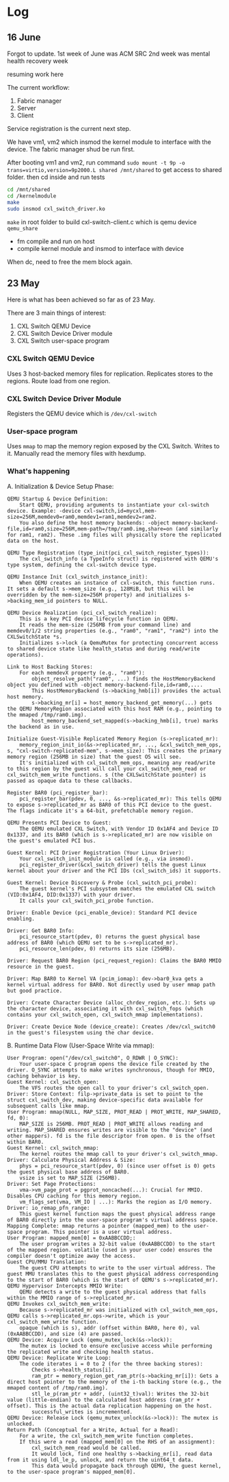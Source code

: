 # Log

## 16 June

Forgot to update.
1st week of June was ACM SRC
2nd week was mental health recovery week

resuming work here

The current workflow:

1. Fabric manager
2. Server
3. Client

Service registration is the current next step.

We have vm1, vm2 which insmod the kernel module to interface with the device.
The fabric manager shud be run first.

After booting vm1 and vm2, run command
`sudo mount -t 9p -o trans=virtio,version=9p2000.L shared /mnt/shared`
to get access to shared folder. then cd inside and run tests

```bash
cd /mnt/shared
cd /kernelmodule
make
sudo insmod cxl_switch_driver.ko
```

`make` in root folder to build cxl-switch-client.c which is qemu device
`qemu_share` 

- fm compile and run on host
- compile kernel module and insmod to interface with device

When dc, need to free the mem block again.

## 23 May

Here is what has been achieved so far as of 23 May.

There are 3 main things of interest:

1. CXL Switch QEMU Device
2. CXL Switch Device Driver module
3. CXL Switch user-space program

### CXL Switch QEMU Device

Uses 3 host-backed memory files for replication.
Replicates stores to the regions.
Route load from one region.

### CXL Switch Device Driver Module

Registers the QEMU device which is `/dev/cxl-switch`

### User-space program

Uses `mmap` to map the memory region exposed by the CXL Switch.
Writes to it.
Manually read the memory files with hexdump.

### What's happening

A. Initialization & Device Setup Phase:

    QEMU Startup & Device Definition:
        Start QEMU, providing arguments to instantiate your cxl-switch device. Example: -device cxl-switch,id=mycxl,mem-size=256M,memdev0=ram0,memdev1=ram1,memdev2=ram2.
        You also define the host memory backends: -object memory-backend-file,id=ram0,size=256M,mem-path=/tmp/ram0.img,share=on (and similarly for ram1, ram2). These .img files will physically store the replicated data on the host.

    QEMU Type Registration (type_init(pci_cxl_switch_register_types)):
        The cxl_switch_info (a TypeInfo struct) is registered with QEMU's type system, defining the cxl-switch device type.

    QEMU Instance Init (cxl_switch_instance_init):
        When QEMU creates an instance of cxl-switch, this function runs. It sets a default s->mem_size (e.g., 128MiB, but this will be overridden by the mem-size=256M property) and initializes s->backing_mem_id pointers to NULL.

    QEMU Device Realization (pci_cxl_switch_realize):
        This is a key PCI device lifecycle function in QEMU.
        It reads the mem-size (256MB from your command line) and memdev0/1/2 string properties (e.g., "ram0", "ram1", "ram2") into the CXLSwitchState *s.
        Initializes s->lock (a QemuMutex for protecting concurrent access to shared device state like health_status and during read/write operations).

    Link to Host Backing Stores:
        For each memdevX property (e.g., "ram0"):
            object_resolve_path("ram0", ...) finds the HostMemoryBackend object you defined with -object memory-backend-file,id=ram0,....
            This HostMemoryBackend (s->backing_hmb[i]) provides the actual host memory.
            s->backing_mr[i] = host_memory_backend_get_memory(...) gets the QEMU MemoryRegion associated with this host RAM (e.g., pointing to the mmaped /tmp/ram0.img).
            host_memory_backend_set_mapped(s->backing_hmb[i], true) marks the backend as in use.

    Initialize Guest-Visible Replicated Memory Region (s->replicated_mr):
        memory_region_init_io(&s->replicated_mr, ..., &cxl_switch_mem_ops, s, "cxl-switch-replicated-mem", s->mem_size): This creates the primary memory region (256MB in size) that the guest OS will see.
        It's initialized with cxl_switch_mem_ops, meaning any read/write to this region by the guest will call your cxl_switch_mem_read or cxl_switch_mem_write functions. s (the CXLSwitchState pointer) is passed as opaque data to these callbacks.

    Register BAR0 (pci_register_bar):
        pci_register_bar(pdev, 0, ..., &s->replicated_mr): This tells QEMU to expose s->replicated_mr as BAR0 of this PCI device to the guest. The flags indicate it's a 64-bit, prefetchable memory region.

    QEMU Presents PCI Device to Guest:
        The QEMU emulated CXL Switch, with Vendor ID 0x1AF4 and Device ID 0x1337, and its BAR0 (which is s->replicated_mr) are now visible on the guest's emulated PCI bus.

    Guest Kernel: PCI Driver Registration (Your Linux Driver):
        Your cxl_switch_init_module is called (e.g., via insmod).
        pci_register_driver(&cxl_switch_driver) tells the guest Linux kernel about your driver and the PCI IDs (cxl_switch_ids) it supports.

    Guest Kernel: Device Discovery & Probe (cxl_switch_pci_probe):
        The guest kernel's PCI subsystem matches the emulated CXL switch (VID:0x1AF4, DID:0x1337) with your driver.
        It calls your cxl_switch_pci_probe function.

    Driver: Enable Device (pci_enable_device): Standard PCI device enabling.

    Driver: Get BAR0 Info:
        pci_resource_start(pdev, 0) returns the guest physical base address of BAR0 (which QEMU set to be s->replicated_mr).
        pci_resource_len(pdev, 0) returns its size (256MB).

    Driver: Request BAR0 Region (pci_request_region): Claims the BAR0 MMIO resource in the guest.

    Driver: Map BAR0 to Kernel VA (pcim_iomap): dev->bar0_kva gets a kernel virtual address for BAR0. Not directly used by user mmap path but good practice.

    Driver: Create Character Device (alloc_chrdev_region, etc.): Sets up the character device, associating it with cxl_switch_fops (which contains your cxl_switch_open, cxl_switch_mmap implementations).

    Driver: Create Device Node (device_create): Creates /dev/cxl_switch0 in the guest's filesystem using the char device.

B. Runtime Data Flow (User-Space Write via mmap):

    User Program: open("/dev/cxl_switch0", O_RDWR | O_SYNC):
        Your user-space C program opens the device file created by the driver. O_SYNC attempts to make writes synchronous, though for MMIO, caching behavior is key.
    Guest Kernel: cxl_switch_open:
        The VFS routes the open call to your driver's cxl_switch_open.
    Driver: Store Context: filp->private_data is set to point to the struct cxl_switch_dev, making device-specific data available for subsequent calls like mmap.
    User Program: mmap(NULL, MAP_SIZE, PROT_READ | PROT_WRITE, MAP_SHARED, fd, 0):
        MAP_SIZE is 256MB. PROT_READ | PROT_WRITE allows reading and writing. MAP_SHARED ensures writes are visible to the "device" (and other mappers). fd is the file descriptor from open. 0 is the offset within BAR0.
    Guest Kernel: cxl_switch_mmap:
        The kernel routes the mmap call to your driver's cxl_switch_mmap.
    Driver: Calculate Physical Address & Size:
        phys = pci_resource_start(pdev, 0) (since user offset is 0) gets the guest physical base address of BAR0.
        vsize is set to MAP_SIZE (256MB).
    Driver: Set Page Protections:
        vma->vm_page_prot = pgprot_noncached(...): Crucial for MMIO. Disables CPU caching for this memory region.
        vm_flags_set(vma, VM_IO | ...): Marks the region as I/O memory.
    Driver: io_remap_pfn_range:
        This guest kernel function maps the guest physical address range of BAR0 directly into the user-space program's virtual address space.
    Mapping Complete: mmap returns a pointer (mapped_mem) to the user-space program. This pointer is a user virtual address.
    User Program: mapped_mem[0] = 0xAABBCCDD;:
        The user program writes a 32-bit value (0xAABBCCDD) to the start of the mapped region. volatile (used in your user code) ensures the compiler doesn't optimize away the access.
    Guest CPU/MMU Translation:
        The guest CPU attempts to write to the user virtual address. The guest MMU translates this to the guest physical address corresponding to the start of BAR0 (which is the start of QEMU's s->replicated_mr).
    QEMU Hypervisor Intercepts MMIO Write:
        QEMU detects a write to the guest physical address that falls within the MMIO range of s->replicated_mr.
    QEMU Invokes cxl_switch_mem_write:
        Because s->replicated_mr was initialized with cxl_switch_mem_ops, QEMU calls s->replicated_mr.ops->write, which is your cxl_switch_mem_write function.
        opaque (which is s), addr (offset within BAR0, here 0), val (0xAABBCCDD), and size (4) are passed.
    QEMU Device: Acquire Lock (qemu_mutex_lock(&s->lock)):
        The mutex is locked to ensure exclusive access while performing the replicated write and checking health status.
    QEMU Device: Replicate Write Loop:
        The code iterates i = 0 to 2 (for the three backing stores):
            Checks s->health_status[i].
            ram_ptr = memory_region_get_ram_ptr(s->backing_mr[i]): Gets a direct host pointer to the memory of the i-th backing store (e.g., the mmaped content of /tmp/ram0.img).
            stl_le_p(ram_ptr + addr, (uint32_t)val): Writes the 32-bit value (little-endian) to the calculated host address (ram_ptr + offset). This is the actual data replication happening on the host.
            successful_writes is incremented.
    QEMU Device: Release Lock (qemu_mutex_unlock(&s->lock)): The mutex is unlocked.
    Return Path (Conceptual for a Write, Actual for a Read):
        For a write, the cxl_switch_mem_write function completes.
        If this were a read (mapped_mem[0] on the RHS of an assignment):
            cxl_switch_mem_read would be called.
            It would lock, find one healthy s->backing_mr[i], read data from it using ldl_le_p, unlock, and return the uint64_t data.
            This data would propagate back through QEMU, the guest kernel, to the user-space program's mapped_mem[0].